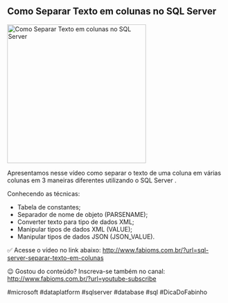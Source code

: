 ## Como Separar Texto em colunas no SQL Server

<img src="https://fabioms.com.br/uploads/youtube/MyEPRj1BXSw.png" alt="Como Separar Texto em colunas no SQL Server" title="SQL Server" width="320"/>

Apresentamos nesse vídeo como separar o texto de uma coluna em várias colunas em 3 maneiras diferentes utilizando o SQL Server . 

Conhecendo as técnicas:
- Tabela de constantes;
- Separador de nome de objeto (PARSENAME);
- Converter texto para tipo de dados XML;
- Manipular tipos de dados XML (VALUE);
- Manipular tipos de dados JSON (JSON_VALUE).

✅ Acesse o vídeo no link abaixo:
http://www.fabioms.com.br/?url=sql-server-separar-texto-em-colunas

😉 Gostou do conteúdo? Inscreva-se também no canal:
http://www.fabioms.com.br/?url=youtube-subscribe 

#microsoft #dataplatform #sqlserver #database #sql #DicaDoFabinho